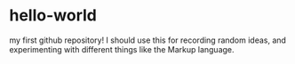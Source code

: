 # hello-world
my first github repository!
I should use this for recording random ideas, and experimenting with different things like the Markup language.
